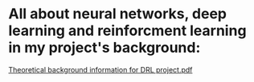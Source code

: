 # All about neural networks, deep learning and reinforcment learning in my project's background:
[Theoretical background information for DRL project.pdf](https://github.com/ShaielVistuch/Verification-of-Deep-Reinforcement-Learning/files/14672622/Theoretical.background.information.for.DRL.project.pdf)
